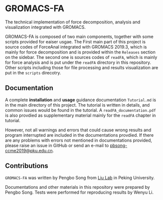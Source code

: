 # GROMACS-FA
The technical implementation of force decomposition, analysis and visualization integrated with GROMACS.

GROMACS-FA is composed of two main components, together with some scripts provided for eaiser usgae. The First main part of this project is source codes of ForceAnal integrated with GROMACS 2019.3, which is mainly for force decomposition and is provided within the `Releases` section on the sidebar. The second one is sources codes of `readFA`, which is mainly for force analysis and is put under the `readFA` directory in this repository. Other scripts including those for file processing and results visualization are put in the `scripts` direcotry.

## Documentation

A complete **installation** and **usage** guidance documentation `Tutorial.md` is in the main directory of this project. The tutorial is written in details, and common issues would be found in the tutorial. A `readFA_documentation.pdf` is also provdied as supplementary material mainly for the `readFA` chapter in tutorial.

However, not all warnings and errors that could cause wrong results and program interrupted are included in the documentations provdied. If there are any problems with errors not mentioned in documentations provided, please raise an issue in GitHub or send an e-mail to pbsong-ccme2019@pku.edu.cn.

## Contributions

`GROMACS-FA` was written by Pengbo Song from [Liu Lab](https://www.chem.pku.edu.cn/liuzhirong/) in Peking University.

Documentations and other materials in this repository were prepared by Pengbo Song. Tests were performed for reproducing results by Wenyu Li.
